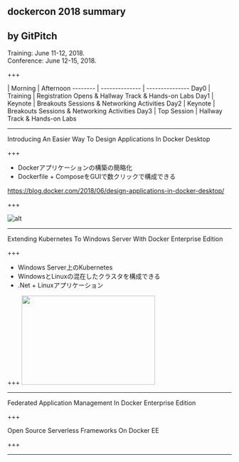 ## dockercon 2018 summary


by GitPitch
---

Training: June 11-12, 2018.  
Conference: June 12-15, 2018.  

+++

| Morning | Afternoon
-------- | -------------- | ---------------
Day0 | Training | Registration Opens & Hallway Track & Hands-on Labs
Day1 | Keynote | Breakouts Sessions & Networking Activities
Day2 | Keynote | Breakouts Sessions & Networking Activities
Day3 | Top Session | Hallway Track & Hands-on Labs

---
Introducing An Easier Way To Design Applications In Docker Desktop


+++
* Dockerアプリケーションの構築の簡略化
* Dockerfile + ComposeをGUIで数クリックで構成できる

https://blog.docker.com/2018/06/design-applications-in-docker-desktop/

+++

![alt](image/img001.png)


---
Extending Kubernetes To Windows Server With Docker Enterprise Edition


+++
* Windows Server上のKubernetes
* WindowsとLinuxの混在したクラスタを構成できる
* .Net + Linuxアプリケーション

+++
<img src="image/img002.png" width="300" height="200" >

---
Federated Application Management In Docker Enterprise Edition


+++

Open Source Serverless Frameworks On Docker EE


+++

---

